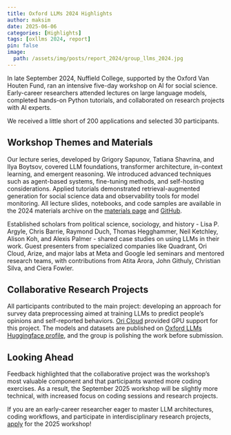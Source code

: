 ```yaml
---
title: Oxford LLMs 2024 Highlights
author: maksim
date: 2025-06-06
categories: [Highlights]
tags: [oxllms 2024, report]
pin: false
image:
  path: /assets/img/posts/report_2024/group_llms_2024.jpg
---
```





In late September 2024, Nuffield College, supported by the Oxford Van Houten Fund, ran an intensive five-day workshop on AI for social science. Early-career researchers attended lectures on large language models, completed hands-on Python tutorials, and collaborated on research projects with AI experts.

We received a little short of 200 applications and selected 30 participants. 

## Workshop Themes and Materials

Our lecture series, developed by Grigory Sapunov, Tatiana Shavrina, and Ilya Boytsov, covered LLM foundations, transformer architecture, in-context learning, and emergent reasoning. We introduced advanced techniques such as agent-based systems, fine-tuning methods, and self-hosting considerations. Applied tutorials demonstrated retrieval-augmented generation for social science data and observability tools for model monitoring. All lecture slides, notebooks, and code samples are available in the 2024 materials archive on the [materials page](https://llmsforsocialscience.net/posts/materials/) and [GitHub](https://github.com/antndlcrx/oxford-llms-workshop).

Established scholars from political science, sociology, and history - Lisa P. Argyle, Chris Barrie, Raymond Duch, Thomas Hegghammer, Neil Ketchley, Alison Koh, and Alexis Palmer - shared case studies on using LLMs in their work. Guest presenters from specialized companies like Quadrant, Ori Cloud, Arize, and major labs at Meta and Google led seminars and mentored research teams, with contributions from Atita Arora, John Githuly, Christian Silva, and Ciera Fowler.

## Collaborative Research Projects

All participants contributed to the main project: developing an approach for survey data preprocessing aimed at training LLMs to predict people’s opinions and self-reported behaviors. [Ori Cloud](https://www.ori.co/) provided GPU support for this project. The models and datasets are published on [Oxford LLMs Huggingface profile](https://huggingface.co/oxford-llms), and the group is polishing the work before submission.


## Looking Ahead

Feedback highlighted that the collaborative project was the workshop’s most valuable component and that participants wanted more coding exercises. As a result, the September 2025 workshop will be slightly more technical, with increased focus on coding sessions and research projects.

If you are an early-career researcher eager to master LLM architectures, coding workflows, and participate in interdisciplinary research projects, [apply](https://llmsforsocialscience.net/apply!/) for the 2025 workshop!